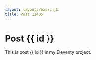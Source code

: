 ```yaml
---
layout: layouts/base.njk
title: Post 12435
---
```


# Post {{ id }}

This is post {{ id }} in my Eleventy project.
